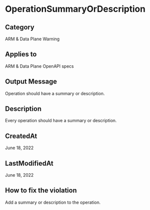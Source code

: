# OperationSummaryOrDescription

## Category

ARM & Data Plane Warning

## Applies to

ARM & Data Plane OpenAPI specs

## Output Message

Operation should have a summary or description.

## Description

Every operation should have a summary or description.

## CreatedAt

June 18, 2022

## LastModifiedAt

June 18, 2022

## How to fix the violation

Add a summary or description to the operation.
